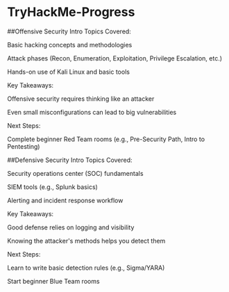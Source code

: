 # TryHackMe-Progress

##Offensive Security Intro
Topics Covered:

Basic hacking concepts and methodologies

Attack phases (Recon, Enumeration, Exploitation, Privilege Escalation, etc.)

Hands-on use of Kali Linux and basic tools

Key Takeaways:

Offensive security requires thinking like an attacker

Even small misconfigurations can lead to big vulnerabilities

Next Steps:

Complete beginner Red Team rooms (e.g., Pre-Security Path, Intro to Pentesting)

##Defensive Security Intro
Topics Covered:

Security operations center (SOC) fundamentals

SIEM tools (e.g., Splunk basics)

Alerting and incident response workflow

Key Takeaways:

Good defense relies on logging and visibility

Knowing the attacker's methods helps you detect them

Next Steps:

Learn to write basic detection rules (e.g., Sigma/YARA)

Start beginner Blue Team rooms

